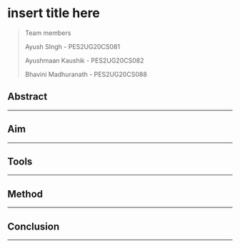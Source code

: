 # insert title here

> Team members
> 
> Ayush SIngh - PES2UG20CS081
> 
> Ayushmaan Kaushik - PES2UG20CS082
> 
> Bhavini Madhuranath - PES2UG20CS088

## Abstract

---

## Aim

---

## Tools

---

## Method

---

## Conclusion

--- 
